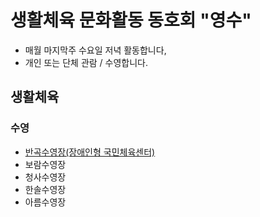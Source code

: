 # 생활체육 문화활동 동호회 "영수"
- 매월 마지막주 수요일 저녁 활동합니다,
- 개인 또는 단체 관람 / 수영합니다.
## 생활체육
### 수영
- [반곡수영장(장애인형 국민체육센터)](https://www.sjfmc.or.kr/pc.do)  
- 보람수영장
- 청사수영장
- 한솔수영장
- 아름수영장
